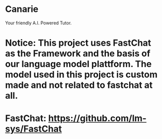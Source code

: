 # Canarie
Your friendly A.I. Powered Tutor.

# Notice: This project uses FastChat as the Framework and the basis of our language model plattform. The model used in this project is custom made and not related to fastchat at all.
# FastChat: https://github.com/lm-sys/FastChat

